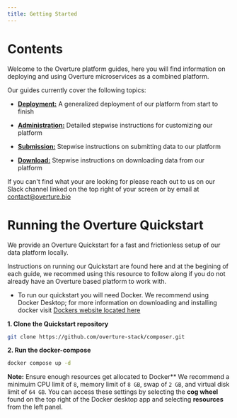 ```yaml
---
title: Getting Started
---
```


# Contents 

Welcome to the Overture platform guides, here you will find information on deploying and using Overture microservices as a combined platform. 

 Our guides currently cover the following topics:

- **[Deployment:](/documentation/guides/deployment/introduction)** A generalized deployment of our platform from start to finish


- **[Administration:](/documentation/guides/administration/introduction)** Detailed stepwise instructions for customizing our platform


- **[Submission:](/documentation/guides/submission/clientsubmission)** Stepwise instructions on submitting data to our platform 


- **[Download:](/documentation/guides/download/clientdownload)** Stepwise instructions on downloading data from our platform

<Note title="Help us make our guides better">If you can't find what your are looking for please reach out to us on our Slack channel linked on the top right of your screen or by email at contact@overture.bio</Note>

# Running the Overture Quickstart

We provide an Overture Quickstart for a fast and frictionless setup of our data platform locally. 

Instructions on running our Quickstart are found here and at the begining of each guide, we recommed using this resource to follow along if you do not already have an Overture based platform to work with.


- To run our quickstart you will need Docker. We recommend using Docker Desktop; for more information on downloading and installing docker visit [Dockers website located here](https://www.docker.com/products/docker-desktop/)


**1. Clone the Quickstart repository**

```bash
git clone https://github.com/overture-stack/composer.git
```

**2. Run the docker-compose**

```bash
docker compose up -d
```

<Warning>**Note:** Ensure enough resources get allocated to Docker** We recommend a minimuim CPU limit of `8`, memory limit of `8 GB`, swap of `2 GB`, and virtual disk limit of `64 GB`. You can access these settings by selecting the **cog wheel** found on the top right of the Docker desktop app and selecting **resources** from the left panel.</Warning>

